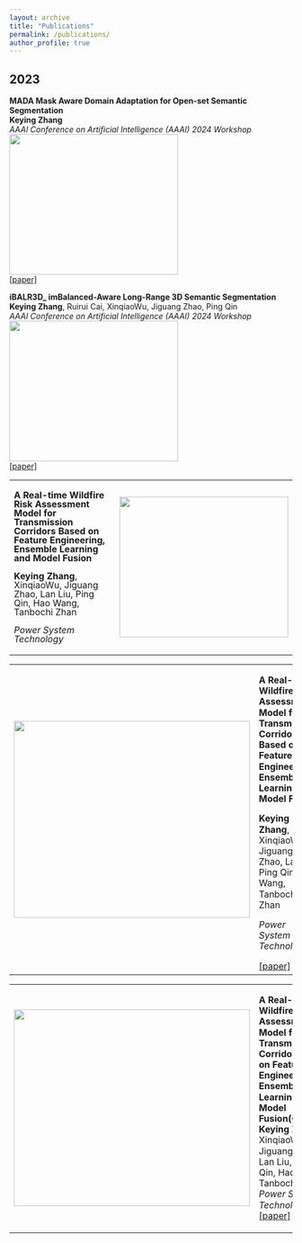 ```yaml
---
layout: archive
title: "Publications"
permalink: /publications/
author_profile: true
---
```

## 2023
**MADA Mask Aware Domain Adaptation for Open-set Semantic Segmentation**
<br/>
**Keying Zhang**
<br/>
*AAAI Conference on Artificial Intelligence (AAAI) 2024 Workshop*
<br/>
<img src='{{ site.url }}/images/500x300.png' width="300" height="250">
<br/>
[[paper]](http://academicpages.github.io/files/paper1.pdf)

**iBALR3D_ imBalanced-Aware Long-Range 3D Semantic Segmentation**
<br/>
**Keying Zhang**, Ruirui Cai, XinqiaoWu, Jiguang Zhao, Ping Qin
<br/>
*AAAI Conference on Artificial Intelligence (AAAI) 2024 Workshop*
<br/>
<img src='{{ site.url }}/images/500x300.png' width="300" height="250">
<br/>
[[paper]](http://academicpages.github.io/files/paper1.pdf)


<div align="center">
<table style="border: none;" cellpadding="0" cellspacing="0">
<tr>
<td style="line-height: 1; border: none;">
<p><strong>A Real-time Wildfire Risk Assessment Model for Transmission Corridors Based on Feature Engineering, Ensemble Learning and Model Fusion</strong>
</p>
<p><strong>Keying Zhang</strong>, XinqiaoWu, Jiguang Zhao, Lan Liu, Ping Qin, Hao Wang, Tanbochi Zhan</p>
<p><em>Power System Technology</em></p>
</td>
<td style="border: none;">
<img src='{{ site.url }}/images/500x300.png' width="300" height="250">
</td>
</tr>
</table>    
</div>

<div align="center">
<table style="border: none;" cellpadding="0" cellspacing="0">
<tr>
<td style="border: none;">
<img src='{{ site.url }}/images/500x300.png' width="420" height="350">
</td>
<td style="line-height: 1.2; border: none;">
<p style="margin-bottom: 1.2px;"><strong>A Real-time Wildfire Risk Assessment Model for Transmission Corridors Based on Feature Engineering, Ensemble Learning and Model Fusion</strong></p>
<p style="margin-bottom: 1.2px;"><strong>Keying Zhang</strong>, XinqiaoWu, Jiguang Zhao, Lan Liu, Ping Qin, Hao Wang, Tanbochi Zhan</p>
<p style="margin-bottom: 1.2px;"><em>Power System Technology</em></p>
<p style="margin-bottom: 1.2px;"><a href="http://academicpages.github.io/files/paper1.pdf">[paper]</a></p>
</td>
</tr>
</table>    
</div>

<div align="center">
<table style="border: none;" cellpadding="0" cellspacing="0">
<tr>
<td style="border: none;">
<img src='{{ site.url }}/images/500x300.png' width="420" height="350">
</td>
<td style="line-height: 1.2; border: none;">
<p><strong>A Real-time Wildfire Risk Assessment Model for Transmission Corridors Based on Feature Engineering, Ensemble Learning and Model Fusion(Chinese)</strong>
<br/><strong>Keying Zhang</strong>, XinqiaoWu, Jiguang Zhao, Lan Liu, Ping Qin, Hao Wang, Tanbochi Zhan
<br/><em>Power System Technology </em> 
<br/><a href="http://academicpages.github.io/files/paper1.pdf">[paper]</a>
</p>
</td>
</tr>
</table>    
</div>

